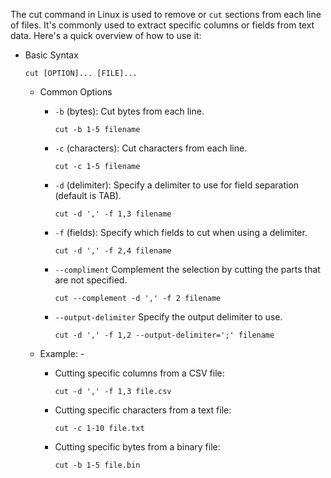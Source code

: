 The cut command in Linux is used to remove or `cut` sections from each line of files. It's commonly used to extract specific columns or fields from text data. 
Here's a quick overview of how to use it:
- Basic Syntax
  ```
  cut [OPTION]... [FILE]...
  ```
  - Common Options
    - `-b` (bytes): Cut bytes from each line.
      ```
      cut -b 1-5 filename
      ```
    - `-c` (characters): Cut characters from each line.
      ```
      cut -c 1-5 filename
      ```
    - `-d` (delimiter): Specify a delimiter to use for field separation (default is TAB).
      ```
      cut -d ',' -f 1,3 filename
      ```
    - `-f` (fields): Specify which fields to cut when using a delimiter.
      ```
      cut -d ',' -f 2,4 filename
      ```
    - `--compliment` Complement the selection by cutting the parts that are not specified.
      ```
      cut --complement -d ',' -f 2 filename
      ```

    - `--output-delimiter` Specify the output delimiter to use.
      ```
      cut -d ',' -f 1,2 --output-delimiter=';' filename
      ```
  - Example: -
    - Cutting specific columns from a CSV file:
      ```
      cut -d ',' -f 1,3 file.csv
      ```

    - Cutting specific characters from a text file:
      ```
      cut -c 1-10 file.txt
      ```

    - Cutting specific bytes from a binary file:
      ```
      cut -b 1-5 file.bin
      ```

